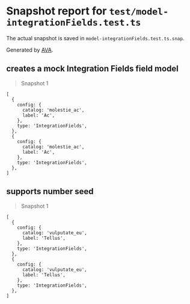 # Snapshot report for `test/model-integrationFields.test.ts`

The actual snapshot is saved in `model-integrationFields.test.ts.snap`.

Generated by [AVA](https://avajs.dev).

## creates a mock Integration Fields field model

> Snapshot 1

    [
      {
        config: {
          catalog: 'molestie_ac',
          label: 'Ac',
        },
        type: 'IntegrationFields',
      },
      {
        config: {
          catalog: 'molestie_ac',
          label: 'Ac',
        },
        type: 'IntegrationFields',
      },
    ]

## supports number seed

> Snapshot 1

    [
      {
        config: {
          catalog: 'vulputate_eu',
          label: 'Tellus',
        },
        type: 'IntegrationFields',
      },
      {
        config: {
          catalog: 'vulputate_eu',
          label: 'Tellus',
        },
        type: 'IntegrationFields',
      },
    ]
